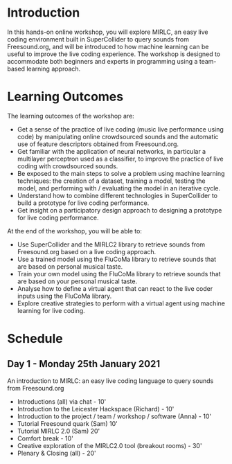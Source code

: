 # Introduction

In this hands-on online workshop, you will explore MIRLC, an easy live coding environment built in SuperCollider to query sounds from Freesound.org, and will be introduced to how machine learning can be useful to improve the live coding experience. The workshop is designed to accommodate both beginners and experts in programming using a team-based learning approach.

# Learning Outcomes

The learning outcomes of the workshop are:

- Get a sense of the practice of live coding (music live performance using code) by manipulating online crowdsourced sounds and the automatic use of feature descriptors obtained from Freesound.org.
- Get familiar with the application of neural networks, in particular a multilayer perceptron used as a classifier, to improve the practice of live coding with crowdsourced sounds.
- Be exposed to the main steps to solve a problem using machine learning techniques: the creation of a dataset, training a model, testing the model, and performing with / evaluating the model in an iterative cycle.
- Understand how to combine different technologies in SuperCollider to build a prototype for live coding performance.
- Get insight on a participatory design approach to designing a prototype for live coding performance.

At the end of the workshop, you will be able to:

- Use SuperCollider and the MIRLC2 library to retrieve sounds from Freesound.org based on a live coding approach.
- Use a trained model using the FluCoMa library to retrieve sounds that are based on personal musical taste.
- Train your own model using the FluCoMa library to retrieve sounds that are based on your personal musical taste.
- Analyse how to define a virtual agent that can react to the live coder inputs using the FluCoMa library.
- Explore creative strategies to perform with a virtual agent using machine learning for live coding.


# Schedule

## Day 1 - Monday 25th January 2021

An introduction to MIRLC: an easy live coding language to query sounds from Freesound.org 

- Introductions (all) via chat - 10'
- Introduction to the Leicester Hackspace (Richard) - 10'
- Introduction to the project / team / workshop / software (Anna) - 10'
- Tutorial Freesound quark (Sam) 10'
- Tutorial MIRLC 2.0 (Sam) 20'
- Comfort break - 10'
- Creative exploration of the MIRLC2.0 tool (breakout rooms) - 30'
- Plenary & Closing (all) - 20'



